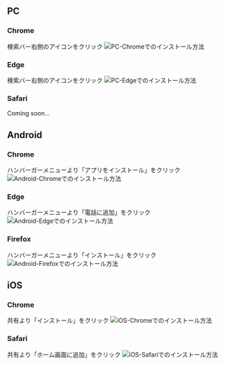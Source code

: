 ## PC
### Chrome
検索バー右側のアイコンをクリック
![PC-Chromeでのインストール方法](/image_howToUsePWA/pc-chrome.png)

### Edge
検索バー右側のアイコンをクリック
![PC-Edgeでのインストール方法](/image_howToUsePWA/pc-edge.png)

### Safari
Coming soon...

## Android
### Chrome
ハンバーガーメニューより「アプリをインストール」をクリック
![Android-Chromeでのインストール方法](/image_howToUsePWA/android-chrome.jpg)

### Edge
ハンバーガーメニューより「電話に追加」をクリック
![Android-Edgeでのインストール方法](/image_howToUsePWA/android-edge.jpg)

### Firefox
ハンバーガーメニューより「インストール」をクリック
![Android-Firefoxでのインストール方法](/image_howToUsePWA/android-firefox.jpg)

## iOS
### Chrome
共有より「インストール」をクリック
![iOS-Chromeでのインストール方法](/image_howToUsePWA/iOS-Chrome.jpg)

### Safari
共有より「ホーム画面に追加」をクリック
![iOS-Safariでのインストール方法](/image_howToUsePWA/iOS-Chrome.jpg)